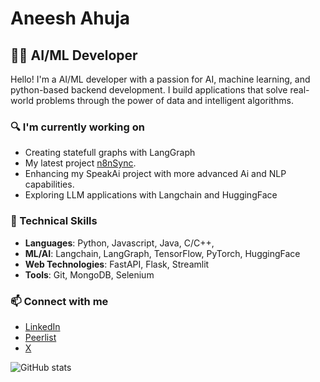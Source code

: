 # Aneesh Ahuja

## 👨‍💻 AI/ML Developer

Hello! I'm a AI/ML developer with a passion for AI, machine learning, and python-based backend development. I build applications that solve real-world problems through the power of data and intelligent algorithms.

### 🔍 I'm currently working on
- Creating statefull graphs with LangGraph
- My latest project [n8nSync](https://github.com/AneeshAhuja31/n8nSync).
- Enhancing my SpeakAi project with more advanced Ai and NLP capabilities.
- Exploring LLM applications with Langchain and HuggingFace

### 💼 Technical Skills
- **Languages**: Python, Javascript, Java, C/C++,
- **ML/AI**:  Langchain, LangGraph, TensorFlow, PyTorch, HuggingFace
- **Web Technologies**: FastAPI, Flask, Streamlit
- **Tools**: Git, MongoDB, Selenium

### 📫 Connect with me
- [LinkedIn](https://www.linkedin.com/in/aneesh-ahuja-9600a6291/)
- [Peerlist](https://peerlist.io/aneeshahuja)
- [X](https://x.com/AneeshAhuja3112)  

![GitHub stats](https://github-readme-stats.vercel.app/api?username=AneeshAhuja31&theme=dark)
